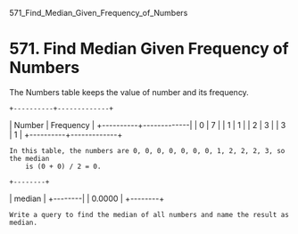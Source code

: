 571_Find_Median_Given_Frequency_of_Numbers
# 571. Find Median Given Frequency of Numbers

The Numbers table keeps the value of number and its frequency.

    +----------+-------------+
|  Number  |  Frequency  |
+----------+-------------|
|  0       |  7          |
|  1       |  1          |
|  2       |  3          |
|  3       |  1          |
+----------+-------------+

    In this table, the numbers are 0, 0, 0, 0, 0, 0, 0, 1, 2, 2, 2, 3, so the median
        is (0 + 0) / 2 = 0.

    +--------+
| median |
+--------|
| 0.0000 |
+--------+

    Write a query to find the median of all numbers and name the result as median.
